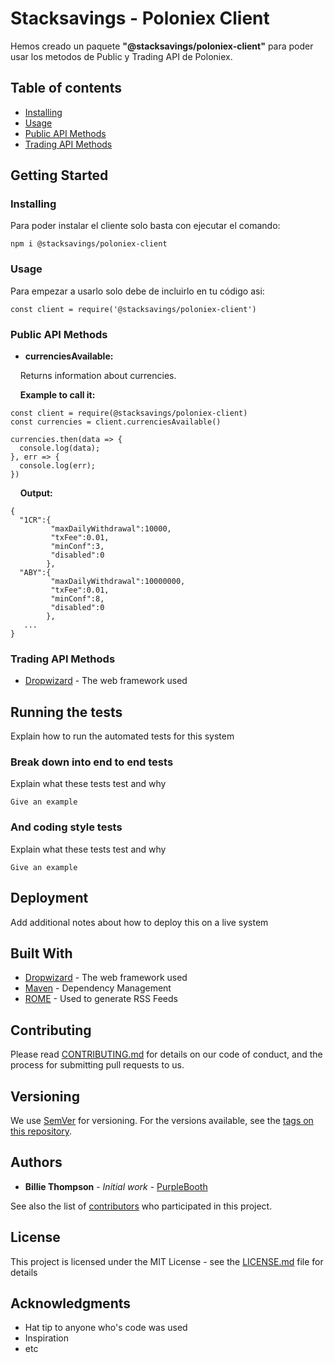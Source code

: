 # Stacksavings - Poloniex Client

Hemos creado un paquete <b>"@stacksavings/poloniex-client"</b> para poder usar los metodos de Public y Trading API de Poloniex.

## Table of contents

- [Installing](#Installing)
- [Usage](#Installing)
- [Public API Methods](#Installing)
- [Trading API Methods](#Installing)

## Getting Started

### Installing
Para poder instalar el cliente solo basta con ejecutar el comando:
```
npm i @stacksavings/poloniex-client
```
### Usage
Para empezar a usarlo solo debe de incluirlo en tu código asi:
```
const client = require('@stacksavings/poloniex-client')
```
### Public API Methods

* <b>currenciesAvailable:</b>

<p>&nbsp;&nbsp;&nbsp;&nbsp;Returns information about currencies.</p>
&nbsp;&nbsp;&nbsp;&nbsp;<b>Example to call it:</b>

```
const client = require(@stacksavings/poloniex-client)
const currencies = client.currenciesAvailable()

currencies.then(data => {
  console.log(data);
}, err => {
  console.log(err);
})
```
&nbsp;&nbsp;&nbsp;&nbsp;<b>Output:</b>
```
{
  "1CR":{
         "maxDailyWithdrawal":10000,
         "txFee":0.01,
         "minConf":3,
         "disabled":0
        },
  "ABY":{
         "maxDailyWithdrawal":10000000,
         "txFee":0.01,
         "minConf":8,
         "disabled":0
        },
   ...
}
```

### Trading API Methods

* [Dropwizard](http://www.dropwizard.io/1.0.2/docs/) - The web framework used


## Running the tests

Explain how to run the automated tests for this system

### Break down into end to end tests

Explain what these tests test and why

```
Give an example
```

### And coding style tests

Explain what these tests test and why

```
Give an example
```

## Deployment

Add additional notes about how to deploy this on a live system

## Built With

* [Dropwizard](http://www.dropwizard.io/1.0.2/docs/) - The web framework used
* [Maven](https://maven.apache.org/) - Dependency Management
* [ROME](https://rometools.github.io/rome/) - Used to generate RSS Feeds

## Contributing

Please read [CONTRIBUTING.md](https://gist.github.com/PurpleBooth/b24679402957c63ec426) for details on our code of conduct, and the process for submitting pull requests to us.

## Versioning

We use [SemVer](http://semver.org/) for versioning. For the versions available, see the [tags on this repository](https://github.com/your/project/tags).

## Authors

* **Billie Thompson** - *Initial work* - [PurpleBooth](https://github.com/PurpleBooth)

See also the list of [contributors](https://github.com/your/project/contributors) who participated in this project.

## License

This project is licensed under the MIT License - see the [LICENSE.md](LICENSE.md) file for details

## Acknowledgments

* Hat tip to anyone who's code was used
* Inspiration
* etc
